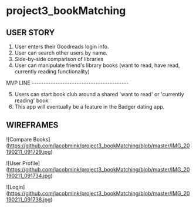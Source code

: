 # project3_bookMatching

USER STORY
---
1. User enters their Goodreads login info.
2. User can search other users by name.
3. Side-by-side comparison of libraries
4. User can manipulate friend's library books (want to read, have read, currently reading functionality)

MVP LINE -----------------------------------------

5. Users can start book club around a shared 'want to read' or 'currently reading' book
6. This app will eventually be a feature in the Badger dating app.

WIREFRAMES
---
![Compare Books] (https://github.com/jacobmink/project3_bookMatching/blob/master/IMG_20190211_091729.jpg)

![User Profile] (https://github.com/jacobmink/project3_bookMatching/blob/master/IMG_20190211_091734.jpg)

![Login] (https://github.com/jacobmink/project3_bookMatching/blob/master/IMG_20190211_091738.jpg)








